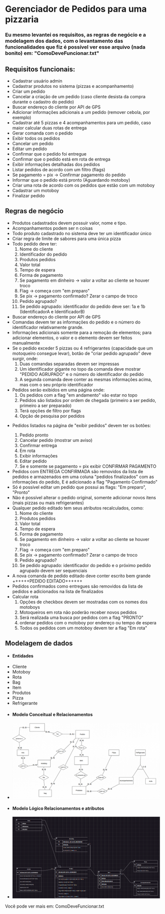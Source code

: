 <h1>Gerenciador de Pedidos para uma pizzaria</h1>
<h3>
<p>Eu mesmo levantei os requisitos, as regras de negócio e a modelagem dos dados, com o levantamento das funcionalidades que fiz
é possível ver esse arquivo (nada bonito) em: "ComoDeveFuncionar.txt"</p>
</h3>
<h2>Requisitos funcionais:</h2>
<ul>
    <li>Cadastrar usuário admin</li>
    <li>Cadastrar produtos no sistema (pizzas e acompanhamento)</li>
    <li>Criar um pedido</li>
    <li>Cancelar a criação de um pedido (caso cliente desista da compra durante o cadastro do pedido)</li>
    <li>Buscar endereço do cliente por API de GPS</li>
    <li>Adicionar informações adicionais a um pedido (remover cebola, por exemplo)</li>
    <li>Cadastrar até 5 pizzas e 4 acompanhamentos para um pedido, caso maior calcular duas rotas de entrega</li>
    <li>Gerar comanda com o pedido</li>
    <li>Exibir todos os pedidos</li>
    <li>Cancelar um pedido</li>
    <li>Editar um pedido</li>
    <li>Confirmar que o pedido foi entregue</li>
    <li>Confirmar que o pedido está em rota de entrega</li>
    <li>Exibir informações detalhadas dos pedidos</li>
    <li>Listar pedidos de acordo com um filtro (flags)</li>
    <li>Se pagamento = pix -> Confirmar pagamento do pedido</li>
    <li>Informar que o pedido está pronto (Aguardando motoboy)</li>
    <li>Criar uma rota de acordo com os pedidos que estão com um motoboy</li>
    <li>Cadastrar um motoboy</li>
    <li>Finalizar pedido</li>
</ul>

<h2>Regras de negócio</h2>
<ul>
    <li>Produtos cadastrados devem possuir valor, nome e tipo.</li>
    <li>Acompanhamentos podem ser n coisas</li>
    <li>Todo produto cadastrado no sistema deve ter um identificador único</li>
    <li>Criar regra de limite de sabores para uma única pizza</li>
    <li>Todo pedido deve ter:
        <ol>
            <li>Nome do cliente</li>
            <li>Identificador do pedido</li>
            <li>Produtos pedidos</li>
            <li>Valor total</li>
            <li>Tempo de espera</li>
            <li>Forma de pagamento</li>
            <li>Se pagamento em dinheiro -> valor a voltar ao cliente se houver troco</li>
            <li>Flag -> começa com "em preparo"</li>
            <li>Se pix -> pagamento confirmado? Zerar o campo de troco</li>
            <li>Pedido agrupado?</li>
            <li>Se pedido agrupado: identificador do pedido deve ser: 1a e 1b (IdentificadorA e IdentificadorB)</li>
        </ol>
    </li>
    <li>Buscar endereço do cliente por API de GPS</li>
    <li>Comandas devem ter as informações do pedido e o número do identificador relativamente grande.</li>
    <li>Informações adicionais somente para a remoção de elementos; para adicionar elementos, o valor e o elemento devem ser feitos manualmente</li>
    <li>Se o pedido exceder 5 pizzas ou 4 refrigerantes (capacidade que um motoqueiro consegue levar), botão de "criar pedido agrupado" deve surgir, onde:
        <ol>
            <li>Duas comandas separadas devem ser impressas</li>
            <li>Um identificador gigante no topo da comanda deve mostrar "PEDIDO AGRUPADO" e o número do identificador do pedido</li>
            <li>A segunda comanda deve conter as mesmas informações acima, mas com o seu próprio identificador</li>
        </ol>
    </li>
    <li>Pedidos serão exibidos em uma página onde:
        <ol>
            <li>Os pedidos com a flag "em andamento" vão estar no topo</li>
            <li>Pedidos são listados por ordem de chegada (primeiro a ser pedido, primeiro a ser preparado)</li>
            <li>Terá opções de filtro por flags</li>
            <li>Opção de pesquisa por pedidos</li>
        </ol>
    </li>
    <li>
        <p>Pedidos listados na página de "exibir pedidos" devem ter os botões:</p>
        <ol>
            <li>Pedido pronto</li>
            <li>Cancelar pedido (mostrar um aviso)</li>
            <li>Confirmar entrega</li>
            <li>Em rota</li>
            <li>Exibir informações</li>
            <li>Editar pedido</li>
            <li>Se e somente se pagamento = pix exibir CONFIRMAR PAGAMENTO</li>
        </ol>
    </li>
    <li>Pedidos com ENTREGA CONFIRMADA são removidos da lista de pedidos e armazenados em uma coluna "pedidos finalizados" com as informações do pedido, E é adicionado a flag "Pagamento Confirmado"</li>
    <li>Só é possível editar um pedido que possui as flags: "Em preparo", "Pronto"</li>
    <li>Não é possível alterar o pedido original, somente adicionar novos itens (mais pizzas ou mais refrigerantes)</li>
    <li>
        Qualquer pedido editado tem seus atributos recalculados, como:
        <ol>
            <li>Nome do cliente</li>
            <li>Produtos pedidos</li>
            <li>Valor total</li>
            <li>Tempo de espera</li>
            <li>Forma de pagamento</li>
            <li>Se pagamento em dinheiro -> valor a voltar ao cliente se houver troco</li>
            <li>Flag -> começa com "em preparo"</li>
            <li>Se pix -> pagamento confirmado? Zerar o campo de troco</li>
            <li>Pedido agrupado?</li>
            <li>Se pedido agrupado: identificador do pedido e o próximo pedido agrupado devem ser sequenciais</li>
        </ol>
    </li>
    <li>A nova comanda de pedido editado deve conter escrito bem grande ++++++PEDIDO EDITADO++++++</li>
    <li>Pedidos confirmados como entregues são removidos da lista de pedidos e adicionados na lista de finalizados</li>
    <li>
        Calcular rota
        <ol>
            <li>Opções de checkbox devem ser mostradas com os nomes dos motoboys</li>
            <li>Motoqueiros em rota não poderão receber novos pedidos</li>
            <li>Será realizada uma busca por pedidos com a flag "PRONTO"</li>
            <li>ordenar pedidos com o motoboy por endereço ou tempo de espera</li>
            <li>Todos os pedidos com um motoboy devem ter a flag "Em rota"</li>
        </ol>
    </li>
</ul>

<h2>Modelagem de dados</h2>
<ul>
    <li><h4>Entidades</h4></li>
    <li>Cliente</li>
    <li>Motoboy</li>
    <li>Rota</li>
    <li>Bag</li>
    <li>Item</li>
    <li>Produtos</li>
    <li>Pizza</li>
    <li>Refrigerante</li>
    <li>
        <h4>Modelo Conceitual e Relacionamentos</h4>
    </li>
    <li>
        <img src="DER/Conceitual.png" />
    </li>
        <li><h4>Modelo Lógico Relacionamentos e atributos</h4></li>
    <li>
        <img src="DER/Logico.png" />
    </li>
</ul>

Você pode ver mais em: ComoDeveFuncionar.txt
